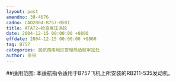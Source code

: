 ```yaml
---
layout: post
amendno: 39-4676
cadno: CAD2004-B757-05R1
title: ATA72—检查高压涡轮
date: 2004-12-15 00:00:00 +0800
effdate: 2004-12-15 00:00:00 +0800
tag: B757
categories: 民航西南地区管理局适航审定处
author: 李锐
---
```


##适用范围:
本适航指令适用于B757飞机上所安装的RB211-535发动机。

